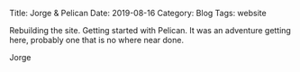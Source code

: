 Title: Jorge & Pelican
Date: 2019-08-16
Category: Blog
Tags: website

Rebuilding the site. Getting started with Pelican. It was an adventure getting here, probably one that is no where near done.

Jorge